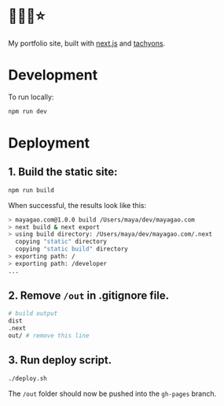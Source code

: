 # 🍡🍇🍑⭐️

My portfolio site, built with [next.js](https://github.com/zeit/next.js/) and [tachyons](https://github.com/tachyons-css/tachyons).

# Development

To run locally: 

```bash
npm run dev
```

# Deployment

## 1. Build the static site: 

```bash
npm run build
```

When successful, the results look like this:

```bash
> mayagao.com@1.0.0 build /Users/maya/dev/mayagao.com
> next build & next export
> using build directory: /Users/maya/dev/mayagao.com/.next
  copying "static" directory
  copying "static build" directory
> exporting path: /
> exporting path: /developer
...
```

## 2. Remove `/out` in .gitignore file.

```sh
# build output
dist
.next
out/ # remove this line
```

## 3. Run deploy script.

```sh
./deploy.sh
```

The `/out` folder should now be pushed into the `gh-pages` branch.
